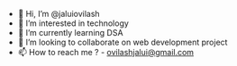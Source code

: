 - 👋 Hi, I’m @jaluiovilash
- 👀 I’m interested in technology
- 🌱 I’m currently learning DSA
- 💞️ I’m looking to collaborate on web development project
- 📫 How to reach me ? - ovilashjalui@gmail.com

<!---
jaluiovilash/jaluiovilash is a ✨ special ✨ repository because its `README.md` (this file) appears on your GitHub profile.
You can click the Preview link to take a look at your changes.
--->
